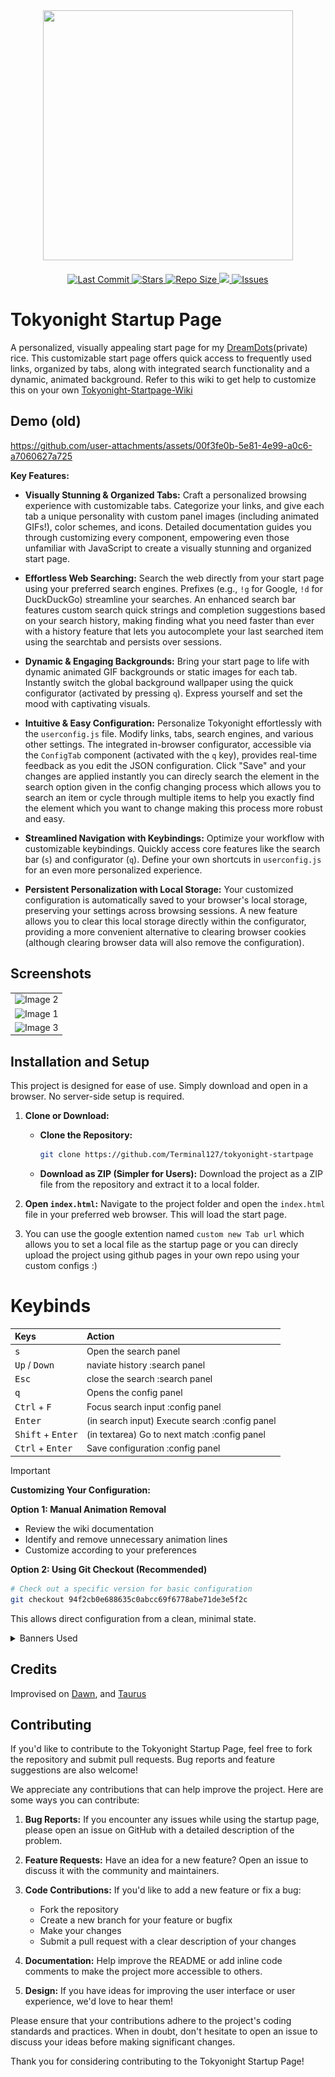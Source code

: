 <div align="center">
    <img src="https://github.com/user-attachments/assets/5fc76570-c832-4eb7-b646-6d9d65218e41" width="400" height="400">
    <br><br>
    <a href="https://github.com/Terminal127/tokyonight-startpage/commits">
        <img src="https://img.shields.io/github/last-commit/Terminal127/tokyonight-startpage?&style=for-the-badge&logo=creativecommons&color=7aa2f7&logoColor=c0caf5&labelColor=1a1b26" alt="Last Commit">
    </a>
    <a href="https://github.com/Terminal127/tokyonight-startpage/stargazers">
        <img src="https://img.shields.io/github/stars/Terminal127/tokyonight-startpage?style=for-the-badge&logo=starship&color=bb9af7&logoColor=c0caf5&labelColor=1a1b26" alt="Stars">
    </a>
    <a href="https://github.com/Terminal127/tokyonight-startpage">
        <img src="https://img.shields.io/github/repo-size/Terminal127/tokyonight-startpage?color=7dcfff&label=SIZE&logo=files&style=for-the-badge&logoColor=c0caf5&labelColor=1a1b26" alt="Repo Size">
    </a>
    <a href="https://github.com/Terminal127/tokyonight-startpage/blob/master/LICENSE">
        <img src="https://img.shields.io/badge/license-MIT-orange.svg?style=for-the-badge&logo=linux&color=9ece6a&logoColor=c0caf5&labelColor=1a1b26">
    </a>
    <a href="https://github.com/Terminal127/tokyonight-startpage/issues">
        <img src="https://img.shields.io/github/issues/Terminal127/tokyonight-startpage?style=for-the-badge&logo=bilibili&color=f7768e&logoColor=c0caf5&labelColor=1a1b26" alt="Issues">
    </a>
</div>

# Tokyonight Startup Page

A personalized, visually appealing start page for my [DreamDots](https://github.com/Terminal127/Hyprland-dotss)(private) rice. This customizable start page offers quick access to frequently used links, organized by tabs, along with integrated search functionality and a dynamic, animated background. Refer to this wiki to get help to customize this on your own [Tokyonight-Startpage-Wiki](https://github.com/Terminal127/tokyonight-startpage/wiki/TokyoNight-Startup-Wiki)

## Demo (old)
https://github.com/user-attachments/assets/00f3fe0b-5e81-4e99-a0c6-a7060627a725

**Key Features:**

* **Visually Stunning & Organized Tabs:**  Craft a personalized browsing experience with customizable tabs.  Categorize your links, and give each tab a unique personality with custom panel images (including animated GIFs!), color schemes, and icons.  Detailed documentation guides you through customizing every component, empowering even those unfamiliar with JavaScript to create a visually stunning and organized start page.

* **Effortless Web Searching:** Search the web directly from your start page using your preferred search engines.  Prefixes (e.g., `!g` for Google, `!d` for DuckDuckGo) streamline your searches.  An enhanced search bar features custom search quick strings and completion suggestions based on your search history, making finding what you need faster than ever with a history feature that lets you autocomplete your last searched item using the searchtab and persists over sessions.

* **Dynamic & Engaging Backgrounds:** Bring your start page to life with dynamic animated GIF backgrounds or static images for each tab.  Instantly switch the global background wallpaper using the quick configurator (activated by pressing `q`).  Express yourself and set the mood with captivating visuals.

* **Intuitive & Easy Configuration:**  Personalize Tokyonight effortlessly with the `userconfig.js` file.  Modify links, tabs, search engines, and various other settings.  The integrated in-browser configurator, accessible via the `ConfigTab` component (activated with the `q` key), provides real-time feedback as you edit the JSON configuration.  Click "Save" and your changes are applied instantly you can direcly search the element in the search option given in the config changing process which allows you to search an item or cycle through multiple items to help you exactly find the element which you want to change making this process more robust and easy.

* **Streamlined Navigation with Keybindings:** Optimize your workflow with customizable keybindings.  Quickly access core features like the search bar (`s`) and configurator (`q`).  Define your own shortcuts in `userconfig.js` for an even more personalized experience.

* **Persistent Personalization with Local Storage:** Your customized configuration is automatically saved to your browser's local storage, preserving your settings across browsing sessions.  A new feature allows you to clear this local storage directly within the configurator, providing a more convenient alternative to clearing browser cookies (although clearing browser data will also remove the configuration).

## Screenshots 
<!-- The main images section -->
<div align="center">
  <table>
    <tr>
      <td align="center">
        <img src="https://github.com/Terminal127/tokyonight-startpage/blob/main/assets/screenshot-2024-10-23_10-55-24.jpg" alt="Image 2">
      </td>
    </tr>
    <tr>
      <td align="center">
        <img src="https://github.com/Terminal127/tokyonight-startpage/blob/main/assets/screenshot-2024-10-20_20-16-28.jpg" alt="Image 1">
      </td>
    </tr>
    <tr>
      <td align="center">
        <img src="https://github.com/Terminal127/tokyonight-startpage/blob/main/assets/screenshot-2024-10-23_10-59-28.jpg" alt="Image 3">
      </td>
    </tr>
  </table>
</div>

## Installation and Setup

This project is designed for ease of use. Simply download and open in a browser. No server-side setup is required.

1. **Clone or Download:**
   - **Clone the Repository:**
     ```bash
     git clone https://github.com/Terminal127/tokyonight-startpage
     ```
   - **Download as ZIP (Simpler for Users):**  Download the project as a ZIP file from the repository and extract it to a local folder.

2. **Open `index.html`:**  Navigate to the project folder and open the `index.html` file in your preferred web browser.  This will load the start page.

3. You can use the google extention  named `custom new Tab url` which allows you to set a local file as the startup page or you can direcly upload the project using github pages in your own repo using your custom configs :)

# Keybinds

| Keys | Action |
| :--- | :--- |
| <kbd>s</kbd> | Open the search panel |
| <kbd>Up</kbd> / <kbd>Down</kbd>   | naviate history :search panel|
|  <kbd>Esc</kbd> | close the search :search panel| 
| <kbd>q</kbd>  | Opens the config panel |
| <kbd>Ctrl</kbd> + <kbd>F</kbd> | Focus search input :config panel|
| <kbd>Enter</kbd> | (in search input) Execute search :config panel|
| <kbd>Shift</kbd> + <kbd>Enter</kbd> | (in textarea) Go to next match :config panel|
| <kbd>Ctrl</kbd> + <kbd>Enter</kbd> | Save configuration :config panel|


> [!IMPORTANT]  
> **Customizing Your Configuration:**
> 
> **Option 1: Manual Animation Removal**
> - Review the wiki documentation
> - Identify and remove unnecessary animation lines
> - Customize according to your preferences
>
> **Option 2: Using Git Checkout (Recommended)**
> ```bash
> # Check out a specific version for basic configuration
> git checkout 94f2cb0e688635c0abcc69f6778abe71de3e5f2c
> ```
> This allows direct configuration from a clean, minimal state.



<details>
  
 <summary>Banners Used</summary>

> [!IMPORTANT]
> The gifs may take some time for preview depending on your network speed, 
> You can see these in the `src/img/banner` subfolder



<div align="center">
  
|  |  |  |
|:---:|:---:|:---:|
| [<img src="src/img/banners/bg-1.gif" width="250" />](src/img/banners/bg-1.gif) | [<img src="src/img/banners/bg-2.gif" width="250" />](src/img/banners/bg-2.gif) | [<img src="src/img/banners/bg-3.gif" width="250" />](src/img/banners/bg-3.gif) |
| [<img src="src/img/banners/bg-4.gif" width="250" />](src/img/banners/bg-4.gif) | [<img src="src/img/banners/bg-5.gif" width="250" />](src/img/banners/bg-5.gif) | [<img src="src/img/banners/bg-6.gif" width="250" />](src/img/banners/bg-6.gif) |
| [<img src="src/img/banners/bg-7.gif" width="250" />](src/img/banners/bg-7.gif) | [<img src="src/img/banners/bg-8.gif" width="250" />](src/img/banners/bg-8.gif) | [<img src="src/img/banners/bg-9.gif" width="250" />](src/img/banners/bg-9.gif) |
| [<img src="src/img/banners/bg-10.gif" width="250" />](src/img/banners/bg-10.gif) | [<img src="src/img/banners/bg-11.gif" width="250" />](src/img/banners/bg-11.gif) | [<img src="src/img/banners/bg-12.gif" width="250" />](src/img/banners/bg-12.gif) |

</div>

</details>

## Credits

Improvised on [Dawn](https://github.com/b-coimbra/dawn), and [Taurus](https://github.com/AllJavi/tartarus-startpage) 

## Contributing

If you'd like to contribute to the Tokyonight Startup Page, feel free to fork the repository and submit pull requests. Bug reports and feature suggestions are also welcome!

We appreciate any contributions that can help improve the project. Here are some ways you can contribute:

1. **Bug Reports:** If you encounter any issues while using the startup page, please open an issue on GitHub with a detailed description of the problem.

2. **Feature Requests:** Have an idea for a new feature? Open an issue to discuss it with the community and maintainers.

3. **Code Contributions:** If you'd like to add a new feature or fix a bug:
   - Fork the repository
   - Create a new branch for your feature or bugfix
   - Make your changes
   - Submit a pull request with a clear description of your changes

4. **Documentation:** Help improve the README or add inline code comments to make the project more accessible to others.

5. **Design:** If you have ideas for improving the user interface or user experience, we'd love to hear them!

Please ensure that your contributions adhere to the project's coding standards and practices. When in doubt, don't hesitate to open an issue to discuss your ideas before making significant changes.

Thank you for considering contributing to the Tokyonight Startup Page!

